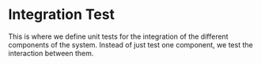 # Integration Test
This is where we define unit tests for the integration of the different components of the system. Instead of just
test one component, we test the interaction between them.